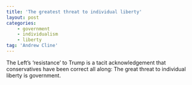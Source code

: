 ```yaml
---
title: 'The greatest threat to individual liberty'
layout: post
categories:
    - government
    - individualism
    - liberty
tag: 'Andrew Cline'
---
```


The Left’s ‘resistance’ to Trump is a tacit acknowledgement that conservatives have been correct all along: The great threat to individual liberty is government.